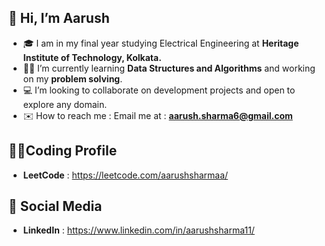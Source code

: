## 👋  Hi, I’m Aarush

- 🎓 I am in my final year studying Electrical Engineering at **Heritage Institute of Technology, Kolkata.**
- 👩‍💻 I’m currently learning **Data Structures and Algorithms** and working on my **problem solving**. 
- 💻 I’m looking to collaborate on development projects and open to explore any domain.
- ✉️ How to reach me : Email me at : **aarush.sharma6@gmail.com**

## 👩‍💻Coding Profile
- **LeetCode** : https://leetcode.com/aarushsharmaa/

## 📲 Social Media 
- **LinkedIn** : https://www.linkedin.com/in/aarushsharma11/
<!---
AarushSharmaa/AarushSharmaa is a ✨ special ✨ repository because its `README.md` (this file) appears on your GitHub profile.
You can click the Preview link to take a look at your changes.
--->
